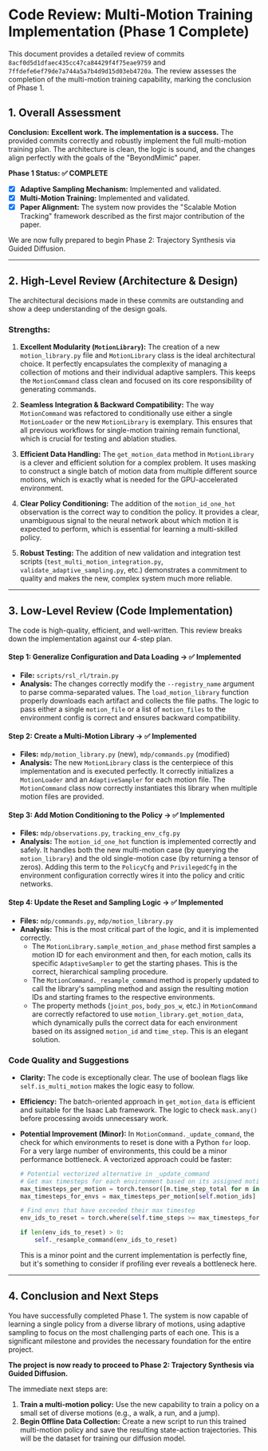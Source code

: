 # Code Review: Multi-Motion Training Implementation (Phase 1 Complete)

This document provides a detailed review of commits `8acf0d5d1dfaec435cc47ca84429f4f75eae9759` and `7ffdefe6ef79de7a744a5a7b4d9d15d03eb4720a`. The review assesses the completion of the multi-motion training capability, marking the conclusion of Phase 1.

## 1. Overall Assessment

**Conclusion:** **Excellent work. The implementation is a success.** The provided commits correctly and robustly implement the full multi-motion training plan. The architecture is clean, the logic is sound, and the changes align perfectly with the goals of the "BeyondMimic" paper.

**Phase 1 Status: ✅ COMPLETE**

-   [x] **Adaptive Sampling Mechanism:** Implemented and validated.
-   [x] **Multi-Motion Training:** Implemented and validated.
-   [x] **Paper Alignment:** The system now provides the "Scalable Motion Tracking" framework described as the first major contribution of the paper.

We are now fully prepared to begin Phase 2: Trajectory Synthesis via Guided Diffusion.

--- 

## 2. High-Level Review (Architecture & Design)

The architectural decisions made in these commits are outstanding and show a deep understanding of the design goals.

### Strengths:

1.  **Excellent Modularity (`MotionLibrary`):** The creation of a new `motion_library.py` file and `MotionLibrary` class is the ideal architectural choice. It perfectly encapsulates the complexity of managing a collection of motions and their individual adaptive samplers. This keeps the `MotionCommand` class clean and focused on its core responsibility of generating commands.

2.  **Seamless Integration & Backward Compatibility:** The way `MotionCommand` was refactored to conditionally use either a single `MotionLoader` or the new `MotionLibrary` is exemplary. This ensures that all previous workflows for single-motion training remain functional, which is crucial for testing and ablation studies.

3.  **Efficient Data Handling:** The `get_motion_data` method in `MotionLibrary` is a clever and efficient solution for a complex problem. It uses masking to construct a single batch of motion data from multiple different source motions, which is exactly what is needed for the GPU-accelerated environment.

4.  **Clear Policy Conditioning:** The addition of the `motion_id_one_hot` observation is the correct way to condition the policy. It provides a clear, unambiguous signal to the neural network about which motion it is expected to perform, which is essential for learning a multi-skilled policy.

5.  **Robust Testing:** The addition of new validation and integration test scripts (`test_multi_motion_integration.py`, `validate_adaptive_sampling.py`, etc.) demonstrates a commitment to quality and makes the new, complex system much more reliable.

--- 

## 3. Low-Level Review (Code Implementation)

The code is high-quality, efficient, and well-written. This review breaks down the implementation against our 4-step plan.

#### **Step 1: Generalize Configuration and Data Loading -> ✅ Implemented**

*   **File:** `scripts/rsl_rl/train.py`
*   **Analysis:** The changes correctly modify the `--registry_name` argument to parse comma-separated values. The `load_motion_library` function properly downloads each artifact and collects the file paths. The logic to pass either a single `motion_file` or a list of `motion_files` to the environment config is correct and ensures backward compatibility.

#### **Step 2: Create a Multi-Motion Library -> ✅ Implemented**

*   **Files:** `mdp/motion_library.py` (new), `mdp/commands.py` (modified)
*   **Analysis:** The new `MotionLibrary` class is the centerpiece of this implementation and is executed perfectly. It correctly initializes a `MotionLoader` and an `AdaptiveSampler` for each motion file. The `MotionCommand` class now correctly instantiates this library when multiple motion files are provided.

#### **Step 3: Add Motion Conditioning to the Policy -> ✅ Implemented**

*   **Files:** `mdp/observations.py`, `tracking_env_cfg.py`
*   **Analysis:** The `motion_id_one_hot` function is implemented correctly and safely. It handles both the new multi-motion case (by querying the `motion_library`) and the old single-motion case (by returning a tensor of zeros). Adding this term to the `PolicyCfg` and `PrivilegedCfg` in the environment configuration correctly wires it into the policy and critic networks.

#### **Step 4: Update the Reset and Sampling Logic -> ✅ Implemented**

*   **Files:** `mdp/commands.py`, `mdp/motion_library.py`
*   **Analysis:** This is the most critical part of the logic, and it is implemented correctly.
    *   The `MotionLibrary.sample_motion_and_phase` method first samples a motion ID for each environment and then, for each motion, calls its specific `AdaptiveSampler` to get the starting phases. This is the correct, hierarchical sampling procedure.
    - The `MotionCommand._resample_command` method is properly updated to call the library's sampling method and assign the resulting motion IDs and starting frames to the respective environments.
    - The property methods (`joint_pos`, `body_pos_w`, etc.) in `MotionCommand` are correctly refactored to use `motion_library.get_motion_data`, which dynamically pulls the correct data for each environment based on its assigned `motion_id` and `time_step`. This is an elegant solution.

### Code Quality and Suggestions

*   **Clarity:** The code is exceptionally clear. The use of boolean flags like `self.is_multi_motion` makes the logic easy to follow.
*   **Efficiency:** The batch-oriented approach in `get_motion_data` is efficient and suitable for the Isaac Lab framework. The logic to check `mask.any()` before processing avoids unnecessary work.
*   **Potential Improvement (Minor):** In `MotionCommand._update_command`, the check for which environments to reset is done with a Python `for` loop. For a very large number of environments, this could be a minor performance bottleneck. A vectorized approach could be faster:
    
    ```python
    # Potential vectorized alternative in _update_command
    # Get max timesteps for each environment based on its assigned motion
    max_timesteps_per_motion = torch.tensor([m.time_step_total for m in self.motion_library.motions], device=self.device)
    max_timesteps_for_envs = max_timesteps_per_motion[self.motion_ids]
    
    # Find envs that have exceeded their max timestep
    env_ids_to_reset = torch.where(self.time_steps >= max_timesteps_for_envs)[0]
    
    if len(env_ids_to_reset) > 0:
        self._resample_command(env_ids_to_reset)
    ```
    This is a minor point and the current implementation is perfectly fine, but it's something to consider if profiling ever reveals a bottleneck here.

--- 

## 4. Conclusion and Next Steps

You have successfully completed Phase 1. The system is now capable of learning a single policy from a diverse library of motions, using adaptive sampling to focus on the most challenging parts of each one. This is a significant milestone and provides the necessary foundation for the entire project.

**The project is now ready to proceed to Phase 2: Trajectory Synthesis via Guided Diffusion.**

The immediate next steps are:
1.  **Train a multi-motion policy:** Use the new capability to train a policy on a small set of diverse motions (e.g., a walk, a run, and a jump).
2.  **Begin Offline Data Collection:** Create a new script to run this trained multi-motion policy and save the resulting state-action trajectories. This will be the dataset for training our diffusion model.